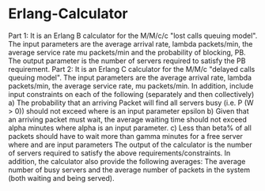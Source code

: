 # Erlang-Calculator
Part 1:
It is an Erlang B calculator for the M/M/c/c "lost calls queuing model". The input parameters are the average arrival rate, lambda packets/min, the average service rate mu packets/min and the probability of blocking, PB. The output parameter is the number of servers required to satisfy the PB requirement. 
Part 2:
It is an Erlang C calculator for the M/M/c "delayed calls queuing model". The input parameters are the average arrival rate, lambda packets/min, the average service rate, mu packets/min. In addition, include input constraints on each of the following (separately and then collectively)
a) The probability that an arriving Packet will find all servers busy (i.e. P (W > 0)) should not exceed  where  is an input parameter epsilon
b) Given that an arriving packet must wait, the average waiting time should not exceed alpha minutes where alpha is an input parameter.
c) Less than beta% of all packets should have to wait more than gamma minutes for a free server where  and  are input parameters
The output of the calculator is the number of servers required to satisfy the above requirements/constraints. In addition, the calculator also provide the following averages: The average number of busy servers and the average number of packets in the system (both waiting and being served).
